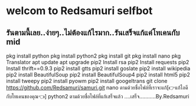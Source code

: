 # welcom to Redsamuri selfbot
รันตามนี้เลย..ง่ายๆ..ไม่ต้องแก้ไรมาก..รันเสร็จแก้แค่โทเคนกับ mid
---------------------------------------------------

pkg install python
pkg install python2
pkg install git
pkg install nano
pkg Translator
apt update
apt upgrade
pip2 Install rsa
pip2 Install requests
pip2 Install thrift==0.9.3
pip2 install gtts
pip2 install goslate
pip2 install wikipedia
pip2 install BeautifulSoup
pip2 install BeautifulSoup4
pip2 install html5
pip2 install tweepy
pip2 install pyowm
pip2 install googeltrans
git clone https://github.com/Redsamuri/samuri.git
nano ตามด้วยชื่อไฟล์ที่เราจะแก้[👉แก้ไอดีกับโทเคนของคุณ👈]
python2 ตามด้วยชื่อไฟล์ที่แก้เสร็จแล้ว
....เสร็จ...........By.Redsamuri


